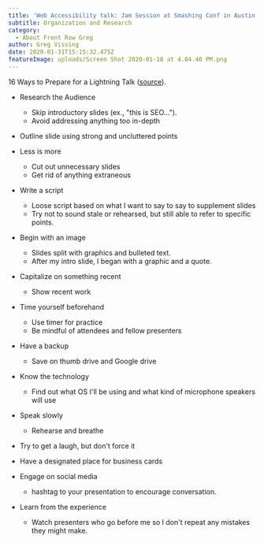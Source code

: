 ```yaml
---
title: 'Web Accessibility talk: Jam Session at Smashing Conf in Austin 2020'
subtitle: Organization and Research
category:
  - About Front Row Greg
author: Greg Vissing
date: 2020-01-31T15:15:32.475Z
featureImage: uploads/Screen Shot 2020-01-18 at 4.04.40 PM.png
---
```

16 Ways to Prepare for a Lightning Talk ([source](https://www.semrush.com/blog/16-ways-to-prepare-for-a-lightning-talk/)).

* Research the Audience

  * Skip introductory slides (ex., "this is SEO...").
  * Avoid addressing anything too in-depth

* Outline slide using strong and uncluttered points
* Less is more
  * Cut out unnecessary slides
  * Get rid of anything extraneous

* Write a script
  * Loose script based on what I want to say to say to supplement slides
  * Try not to sound stale or rehearsed, but still able to refer to specific points.

* Begin with an image
  * Slides split with graphics and bulleted text. 
  * After my intro slide, I began with a graphic and a quote.

* Capitalize on something recent
  * Show recent work
  
* Time yourself beforehand
  * Use timer for practice
  * Be mindful of attendees and fellow presenters
  
* Have a backup
  * Save on thumb drive and Google drive

* Know the technology
  * Find out what OS I'll be using and what kind of microphone speakers will use

* Speak slowly
  * Rehearse and breathe

* Try to get a laugh, but don't force it

* Have a designated place for business cards

* Engage on social media
  * hashtag to your presentation to encourage conversation.

* Learn from the experience
  * Watch presenters who go before me so I don't repeat any mistakes they might make.
